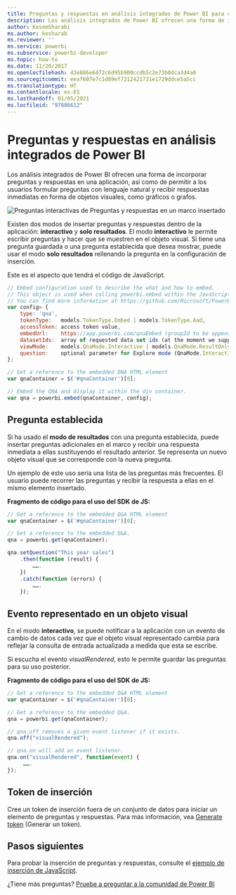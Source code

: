 ```yaml
---
title: Preguntas y respuestas en análisis integrados de Power BI para obtener una mejor información de BI insertada
description: Los análisis integrados de Power BI ofrecen una forma de incorporar preguntas y respuestas en una aplicación y de permitir a los usuarios formular preguntas con lenguaje natural. Consiga mejores conclusiones insertadas de BI con los análisis insertados de Power BI.
author: KesemSharabi
ms.author: kesharab
ms.reviewer: ''
ms.service: powerbi
ms.subservice: powerbi-developer
ms.topic: how-to
ms.date: 11/20/2017
ms.openlocfilehash: 43e886e6472c6d95b900ccdb5c2e73b8dca3d4a0
ms.sourcegitcommit: eeaf607e7c1d89ef7312421731e1729ddce5a5cc
ms.translationtype: HT
ms.contentlocale: es-ES
ms.lasthandoff: 01/05/2021
ms.locfileid: "97886612"
---
```

# <a name="qa-in-power-bi-embedded-analytics"></a>Preguntas y respuestas en análisis integrados de Power BI

Los análisis integrados de Power BI ofrecen una forma de incorporar preguntas y respuestas en una aplicación, así como de permitir a los usuarios formular preguntas con lenguaje natural y recibir respuestas inmediatas en forma de objetos visuales, como gráficos o grafos.

![Preguntas interactivas de Preguntas y respuestas en un marco insertado](media/qanda/embedded-qanda.gif)

Existen dos modos de insertar preguntas y respuestas dentro de la aplicación: **interactivo** y **solo resultados**. El modo **interactivo** le permite escribir preguntas y hacer que se muestren en el objeto visual. Si tiene una pregunta guardada o una pregunta establecida que desea mostrar, puede usar el modo **solo resultados** rellenando la pregunta en la configuración de inserción.

Este es el aspecto que tendrá el código de JavaScript.

```javascript
// Embed configuration used to describe the what and how to embed.
// This object is used when calling powerbi.embed within the JavaScript API.
// You can find more information at https://github.com/Microsoft/PowerBI-JavaScript/wiki/Embed-Configuration-Details.
var config= {
    type: 'qna',
    tokenType:   models.TokenType.Embed | models.TokenType.Aad,
    accessToken: access token value,
    embedUrl:    https://app.powerbi.com/qnaEmbed (groupId to be appended as query parameter if required),
    datasetIds:  array of requested data set ids (at the moment we support only one dataset),
    viewMode:    models.QnaMode.Interactive | models.QnaMode.ResultOnly,
    question:    optional parameter for Explore mode (QnaMode.Interactive) and mandatory for Render Result mode (QnaMode.ResultOnly)
};

// Get a reference to the embedded QNA HTML element
var qnaContainer = $('#qnaContainer')[0];

// Embed the QNA and display it within the div container.
var qna = powerbi.embed(qnaContainer, config);
```

## <a name="set-question"></a>Pregunta establecida

Si ha usado el **modo de resultados** con una pregunta establecida, puede insertar preguntas adicionales en el marco y recibir una respuesta inmediata a ellas sustituyendo el resultado anterior. Se representa un nuevo objeto visual que se corresponde con la nueva pregunta.

Un ejemplo de este uso sería una lista de las preguntas más frecuentes. El usuario puede recorrer las preguntas y recibir la respuesta a ellas en el mismo elemento insertado.

**Fragmento de código para el uso del SDK de JS:**  

```javascript
// Get a reference to the embedded Q&A HTML element
var qnaContainer = $('#qnaContainer')[0];

// Get a reference to the embedded Q&A.
qna = powerbi.get(qnaContainer);

qna.setQuestion("This year sales")
    .then(function (result) {
        …….
    })
    .catch(function (errors) {
        …….
    });
```

## <a name="visual-rendered-event"></a>Evento representado en un objeto visual

En el modo **interactivo**, se puede notificar a la aplicación con un evento de cambio de datos cada vez que el objeto visual representado cambia para reflejar la consulta de entrada actualizada a medida que esta se escribe.

Si escucha el evento *visualRendered*, esto le permite guardar las preguntas para su uso posterior. 

**Fragmento de código para el uso del SDK de JS:**  

```javascript
// Get a reference to the embedded Q&A HTML element
var qnaContainer = $('#qnaContainer')[0];

// Get a reference to the embedded Q&A.
qna = powerbi.get(qnaContainer);

// qna.off removes a given event listener if it exists.
qna.off("visualRendered");

// qna.on will add an event listener.
qna.on("visualRendered", function(event) {
     …….
});
```

## <a name="embed-token"></a>Token de inserción

Cree un token de inserción fuera de un conjunto de datos para iniciar un elemento de preguntas y respuestas. Para más información, vea [Generate token](/rest/api/power-bi/embedtoken) (Generar un token).

## <a name="next-steps"></a>Pasos siguientes

Para probar la inserción de preguntas y respuestas, consulte el [ejemplo de inserción de JavaScript](https://microsoft.github.io/PowerBI-JavaScript/demo/).

¿Tiene más preguntas? [Pruebe a preguntar a la comunidad de Power BI](https://community.powerbi.com/)